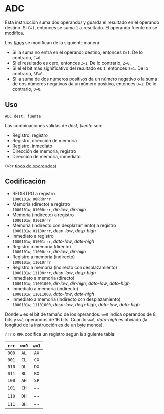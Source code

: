 # ADC

Esta instrucción suma dos operandos y guarda el resultado en el operando destino. Si `C=1`, entonces se suma `1` al resultado. El operando fuente no se modifica.

Los [_flags_](../cpu#flags) se modifican de la siguiente manera:

- Si la suma no entra en el operando destino, entonces `C=1`. De lo contrario, `C=0`.
- Si el resultado es cero, entonces `Z=1`. De lo contrario, `Z=0`.
- Si el el bit más significativo del resultado es `1`, entonces `S=1`. De lo contrario, `SF=0`.
- Si la suma de dos números positivos da un número negativo o la suma de dos números negativos da un número positivo, entonces `O=1`. De lo contrario, `O=0`.

## Uso

```vonsim
ADC dest, fuente
```

Las combinaciones válidas de _dest_, _fuente_ son:

- Registro, registro
- Registro, dirección de memoria
- Registro, inmediato
- Dirección de memoria, registro
- Dirección de memoria, inmediato

(Ver [tipos de operandos](../assembly#operandos))

## Codificación

- REGISTRO a registro  
  `1000101w`, `00RRRrrr`
- Memoria (directo) a registro  
  `1000101w`, `01000rrr`, _dir-low_, _dir-high_
- Memoria (indirecto) a registro  
  `1000101w`, `01010rrr`
- Memoria (indirecto con desplazamiento) a registro  
  `1000101w`, `01100rrr`, _desp-low_, _desp-high_
- Inmediato a registro  
  `1000101w`, `01001rrr`, _dato-low_, _dato-high_
- Registro a memoria (directo)  
  `1000101w`, `11000rrr`, _dir-low_, _dir-high_
- Registro a memoria (indirecto)  
  `1000101w`, `11010rrr`
- Registro a memoria (indirecto con desplazamiento)  
  `1000101w`, `11100rrr`, _desp-low_, _desp-high_
- Inmediato a memoria (directo)  
  `1000101w`, `11001000`, _dir-low_, _dir-high_, _dato-low_, _dato-high_
- Inmediato a memoria (indirecto)  
  `1000101w`, `11011000`, _dato-low_, _dato-high_
- Inmediato a memoria (indirecto con desplazamiento)  
  `1000101w`, `11101000`, _desp-low_, _desp-high_, _dato-low_, _dato-high_

Donde `w` es el bit de tamaño de los operandos. `w=0` indica operandos de 8 bits y `w=1` operandos de 16 bits. Cuando `w=0`, _dato-high_ es obviado (la longitud de la instrucción es de un byte menos).

`rrr` o `RRR` codifica un registro según la siguiente tabla:

| `rrr` | `w=0` | `w=1` |
| :---: | :---: | :---: |
| `000` | `AL`  | `AX`  |
| `001` | `CL`  | `CX`  |
| `010` | `DL`  | `DX`  |
| `011` | `BL`  | `BX`  |
| `100` | `AH`  | `SP`  |
| `101` | `CH`  |  --   |
| `110` | `DH`  |  --   |
| `111` | `BH`  |  --   |
